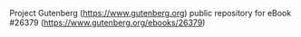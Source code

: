 Project Gutenberg (https://www.gutenberg.org) public repository for eBook #26379 (https://www.gutenberg.org/ebooks/26379)
